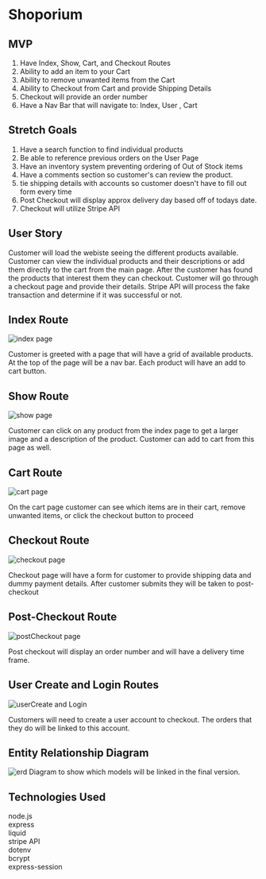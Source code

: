 # Shoporium

## MVP
1. Have Index, Show, Cart, and Checkout Routes
2. Ability to add an item to your Cart
3. Ability to remove unwanted items from the Cart
4. Ability to Checkout from Cart and provide Shipping Details
5. Checkout will provide an order number
6. Have a Nav Bar that will navigate to: Index, User , Cart

## Stretch Goals
1. Have a search function to find individual products
2. Be able to reference previous orders on the User Page
3. Have an inventory system preventing ordering of Out of Stock items
4. Have a comments section so customer's can review the product. 
5. tie shipping details with accounts so customer doesn't have to fill out form every time
6. Post Checkout will display approx delivery day based off of todays date.
7. Checkout will utilize Stripe API 

## User Story
Customer will load the webiste seeing the different products available. Customer can view the individual products and their descriptions or add them directly to the cart from the main page. After the customer has found the products that interest them they can checkout. Customer will go through a checkout page and provide their details. Stripe API will process the fake transaction and determine if it was successful or not.


## Index Route
![index page](/imgs/proposalImgs/index.jpg)

Customer is greeted with a page that will have a grid of available products. At the top of the page will be a nav bar. 
Each product will have an add to cart button. 

## Show Route
![show page](/imgs/proposalImgs/show.jpg)

Customer can click on any product from the index page to get a larger image and a description of the product. Customer can add to cart from this page as well.

## Cart Route
![cart page](/imgs/proposalImgs/cart.jpg)

On the cart page customer can see which items are in their cart, remove unwanted items, or click the checkout button to proceed

## Checkout Route
![checkout page](/imgs/proposalImgs/Checkout.jpg)

Checkout page will have a form for customer to provide shipping data and dummy payment details. After customer submits they will be taken to post-checkout

## Post-Checkout Route
![postCheckout page](/imgs/proposalImgs/Post-Checkout.jpg)

Post checkout will display an order number and will have a delivery time frame.

## User Create and Login Routes
![userCreate and Login](/imgs/proposalImgs/user_create.jpg)

Customers will need to create a user account to checkout. The orders that they do will be linked to this account.

## Entity Relationship Diagram
![erd](/imgs/proposalImgs/ERD.jpg)
Diagram to show which models will be linked in the final version. 


## Technologies Used
node.js <br>
express <br>
liquid <br>
stripe API <br>
dotenv <br>
bcrypt <br>
express-session <br>


